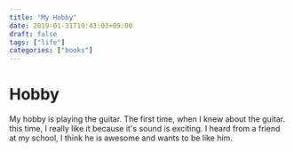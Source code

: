 ```yaml
---
title: "My Hobby"
date: 2019-01-31T19:43:03+09:00
draft: false
tags: ["life"]
categories: ["books"]
---
```

# Hobby
My hobby is playing the guitar. The first time, when I knew about the guitar. this time, I really like it because it's sound is exciting. I heard from a friend at my school, I think he is awesome and wants to be like him.